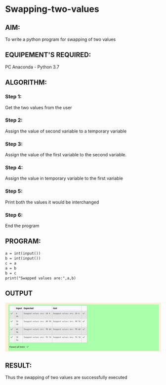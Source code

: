 # Swapping-two-values
## AIM:
To write a python program for swapping of two values
## EQUIPEMENT'S REQUIRED: 
PC
Anaconda - Python 3.7
## ALGORITHM: 
### Step 1:
Get the two values from the user
### Step 2: 
Assign the value of second variable to a temporary variable 
### Step 3: 
Assign the value of the first variable to the second variable.
### Step 4:  
Assign the value in temporary variable to the first variable
### Step 5: 
Print both the values it would be interchanged
### Step 6: 
End the program
## PROGRAM:
    a = int(input())
    b = int(input())
    c = a
    a = b
    b = c
    print("Swapped values are:",a,b)
## OUTPUT
![OUTPUT_IMAGE](<Screenshot 2024-10-26 140421.png>)


## RESULT:
Thus the swapping of two values are successfully executed



